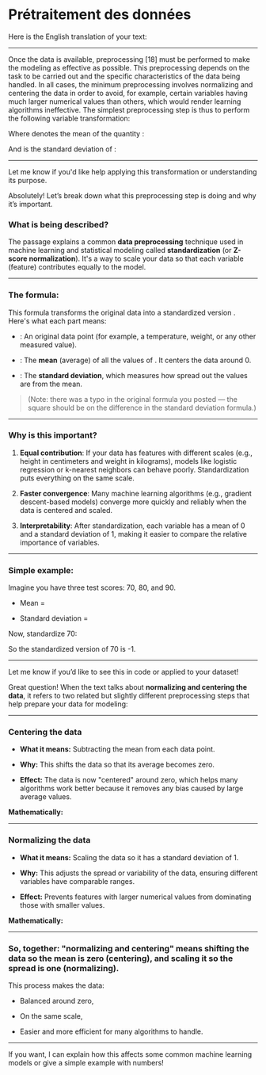 # Prétraitement des données

Here is the English translation of your text:

---

Once the data is available, preprocessing [18] must be performed to make the modeling as effective as possible. This preprocessing depends on the task to be carried out and the specific characteristics of the data being handled. In all cases, the minimum preprocessing involves normalizing and centering the data in order to avoid, for example, certain variables having much larger numerical values than others, which would render learning algorithms ineffective. The simplest preprocessing step is thus to perform the following variable transformation:

Where denotes the mean of the quantity :

And is the standard deviation of :

---

Let me know if you'd like help applying this transformation or understanding its purpose.

Absolutely! Let’s break down what this preprocessing step is doing and why it’s important.

### **What is being described?**

The passage explains a common **data preprocessing** technique used in machine learning and statistical modeling called **standardization** (or **Z-score normalization**). It's a way to scale your data so that each variable (feature) contributes equally to the model.

---

### **The formula:**

This formula transforms the original data into a standardized version . Here's what each part means:

- : An original data point (for example, a temperature, weight, or any other measured value).

- : The **mean** (average) of all the values of . It centers the data around 0.

- : The **standard deviation**, which measures how spread out the values are from the mean.

> (Note: there was a typo in the original formula you posted — the square should be on the difference in the standard deviation formula.)

---

### **Why is this important?**

1. **Equal contribution**: If your data has features with different scales (e.g., height in centimeters and weight in kilograms), models like logistic regression or k-nearest neighbors can behave poorly. Standardization puts everything on the same scale.

2. **Faster convergence**: Many machine learning algorithms (e.g., gradient descent-based models) converge more quickly and reliably when the data is centered and scaled.

3. **Interpretability**: After standardization, each variable has a mean of 0 and a standard deviation of 1, making it easier to compare the relative importance of variables.

---

### **Simple example:**

Imagine you have three test scores: 70, 80, and 90.

- Mean =

- Standard deviation =

Now, standardize 70:

So the standardized version of 70 is -1.

---

Let me know if you’d like to see this in code or applied to your dataset!

Great question! When the text talks about **normalizing and centering the data**, it refers to two related but slightly different preprocessing steps that help prepare your data for modeling:

---

### **Centering the data**

- **What it means:** Subtracting the mean from each data point.

- **Why:** This shifts the data so that its average becomes zero.

- **Effect:** The data is now "centered" around zero, which helps many algorithms work better because it removes any bias caused by large average values.

**Mathematically:**

---

### **Normalizing the data**

- **What it means:** Scaling the data so it has a standard deviation of 1.

- **Why:** This adjusts the spread or variability of the data, ensuring different variables have comparable ranges.

- **Effect:** Prevents features with larger numerical values from dominating those with smaller values.

**Mathematically:**

---

### So, together: **"normalizing and centering" means shifting the data so the mean is zero (centering), and scaling it so the spread is one (normalizing).**

This process makes the data:

- Balanced around zero,

- On the same scale,

- Easier and more efficient for many algorithms to handle.

---

If you want, I can explain how this affects some common machine learning models or give a simple example with numbers!
